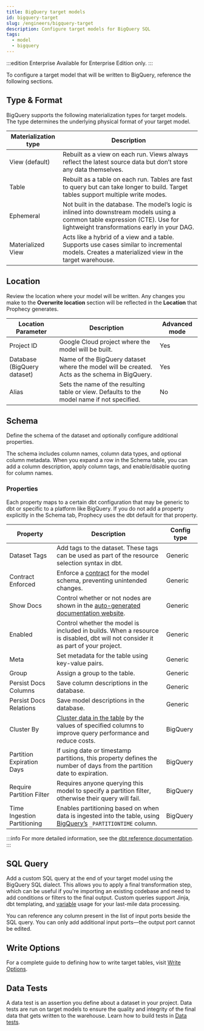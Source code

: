 ```yaml
---
title: BigQuery target models
id: bigquery-target
slug: /engineers/bigquery-target
description: Configure target models for BigQuery SQL
tags:
  - model
  - bigquery
---
```


:::edition Enterprise
Available for Enterprise Edition only.
:::

To configure a target model that will be written to BigQuery, reference the following sections.

## Type & Format

BigQuery supports the following materialization types for target models. The type determines the underlying physical format of your target model.

| Materialization type | Description                                                                                                                                                                  |
| -------------------- | ---------------------------------------------------------------------------------------------------------------------------------------------------------------------------- |
| View (default)       | Rebuilt as a view on each run. Views always reflect the latest source data but don’t store any data themselves.                                                              |
| Table                | Rebuilt as a table on each run. Tables are fast to query but can take longer to build. Target tables support multiple write modes.                                           |
| Ephemeral            | Not built in the database. The model’s logic is inlined into downstream models using a common table expression (CTE). Use for lightweight transformations early in your DAG. |
| Materialized View    | Acts like a hybrid of a view and a table. Supports use cases similar to incremental models. Creates a materialized view in the target warehouse.                             |

## Location

Review the location where your model will be written. Any changes you make to the **Overwrite location** section will be reflected in the **Location** that Prophecy generates.

| Location Parameter          | Description                                                                                   | Advanced mode |
| --------------------------- | --------------------------------------------------------------------------------------------- | ------------- |
| Project ID                  | Google Cloud project where the model will be built.                                           | Yes           |
| Database (BigQuery dataset) | Name of the BigQuery dataset where the model will be created. Acts as the schema in BigQuery. | Yes           |
| Alias                       | Sets the name of the resulting table or view. Defaults to the model name if not specified.    | No            |

## Schema

Define the schema of the dataset and optionally configure additional properties.

The schema includes column names, column data types, and optional column metadata. When you expand a row in the Schema table, you can add a column description, apply column tags, and enable/disable quoting for column names.

### Properties

Each property maps to a certain dbt configuration that may be generic to dbt or specific to a platform like BigQuery. If you do not add a property explicitly in the Schema tab, Prophecy uses the dbt default for that property.

| Property                    | Description                                                                                                                                                                               | Config type |
| --------------------------- | ----------------------------------------------------------------------------------------------------------------------------------------------------------------------------------------- | ----------- |
| Dataset Tags                | Add tags to the dataset. These tags can be used as part of the resource selection syntax in dbt.                                                                                          | Generic     |
| Contract Enforced           | Enforce a [contract](https://docs.getdbt.com/docs/mesh/govern/model-contracts) for the model schema, preventing unintended changes.                                                       | Generic     |
| Show Docs                   | Control whether or not nodes are shown in the [auto-generated documentation website](https://docs.getdbt.com/docs/build/view-documentation).                                              | Generic     |
| Enabled                     | Control whether the model is included in builds. When a resource is disabled, dbt will not consider it as part of your project.                                                           | Generic     |
| Meta                        | Set metadata for the table using key-value pairs.                                                                                                                                         | Generic     |
| Group                       | Assign a group to the table.                                                                                                                                                              | Generic     |
| Persist Docs Columns        | Save column descriptions in the database.                                                                                                                                                 | Generic     |
| Persist Docs Relations      | Save model descriptions in the database.                                                                                                                                                  | Generic     |
| Cluster By                  | [Cluster data in the table](https://cloud.google.com/bigquery/docs/clustered-tables) by the values of specified columns to improve query performance and reduce costs.                    | BigQuery    |
| Partition Expiration Days   | If using date or timestamp partitions, this property defines the number of days from the partition date to expiration.                                                                    | BigQuery    |
| Require Partition Filter    | Requires anyone querying this model to specify a partition filter, otherwise their query will fail.                                                                                       | BigQuery    |
| Time Ingestion Partitioning | Enables partitioning based on when data is ingested into the table, using [BigQuery’s](https://cloud.google.com/bigquery/docs/partitioned-tables#ingestion_time) `_PARTITIONTIME` column. | BigQuery    |

:::info
For more detailed information, see the [dbt reference documentation](https://docs.getdbt.com/reference/references-overview).
:::

## SQL Query

Add a custom SQL query at the end of your target model using the BigQuery SQL dialect. This allows you to apply a final transformation step, which can be useful if you're importing an existing codebase and need to add conditions or filters to the final output. Custom queries support Jinja, dbt templating, and [variable](/engineers/data-model-configurations) usage for your last-mile data processing.

You can reference any column present in the list of input ports beside the SQL query. You can only add additional input ports—the output port cannot be edited.

## Write Options

For a complete guide to defining how to write target tables, visit [Write Options](/table-write-options).

## Data Tests

A data test is an assertion you define about a dataset in your project. Data tests are run on target models to ensure the quality and integrity of the final data that gets written to the warehouse. Learn how to build tests in [Data tests](/analysts/data-tests).
